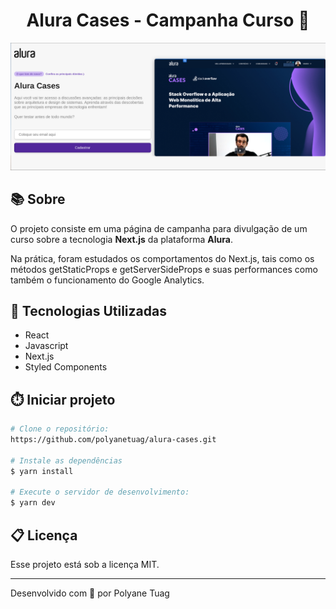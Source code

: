 <h1 align="center">Alura Cases - Campanha Curso 📓 </h1>

<div align="center">
    <img width='800' src="public/images/demoPage.png">
</div>

## 📚 Sobre
O projeto consiste em uma página de campanha para divulgação de um curso sobre a tecnologia **Next.js** da plataforma **Alura**. 

Na prática, foram estudados os comportamentos do Next.js, tais como os métodos getStaticProps e getServerSideProps e suas performances como também o funcionamento do Google Analytics.



## 🚀 Tecnologias Utilizadas
- React
- Javascript
- Next.js
- Styled Components


## ⏱️ Iniciar projeto

```bash
# Clone o repositório:
https://github.com/polyanetuag/alura-cases.git

# Instale as dependências
$ yarn install

# Execute o servidor de desenvolvimento:
$ yarn dev

```

## 📋 Licença
Esse projeto está sob a licença MIT. 

---

Desenvolvido com 💜 por Polyane Tuag
